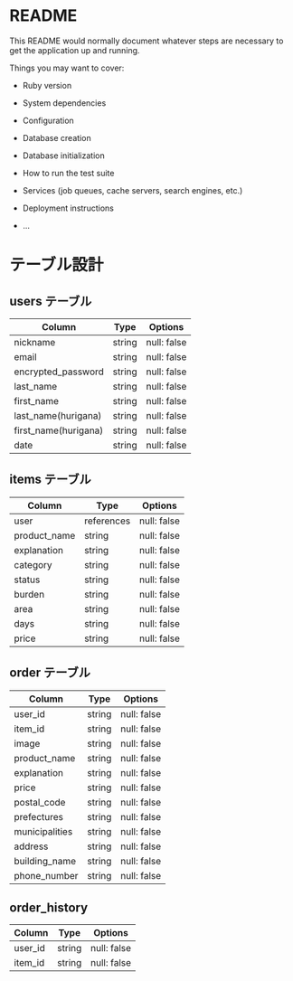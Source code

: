 # README

This README would normally document whatever steps are necessary to get the
application up and running.

Things you may want to cover:

* Ruby version

* System dependencies

* Configuration

* Database creation

* Database initialization

* How to run the test suite

* Services (job queues, cache servers, search engines, etc.)

* Deployment instructions

* ...

# テーブル設計

## users テーブル

| Column               | Type   | Options     |
| -------------------- | ------ | ----------- |
| nickname             | string | null: false |
| email                | string | null: false |
| encrypted_password   | string | null: false |
| last_name            | string | null: false |
| first_name           | string | null: false |
| last_name(hurigana)  | string | null: false |
| first_name(hurigana) | string | null: false |
| date                 | string | null: false |

## items テーブル

| Column       | Type       | Options     |
| -----------  | ---------- | ----------- |
| user         | references | null: false |
| product_name | string     | null: false |
| explanation  | string     | null: false |
| category     | string     | null: false |
| status       | string     | null: false |
| burden       | string     | null: false |
| area         | string     | null: false |
| days         | string     | null: false |
| price        | string     | null: false |

## order テーブル

| Column             | Type   | Options     |
| ------------------ | ------ | ----------- |
| user_id            | string | null: false |
| item_id            | string | null: false |
| image              | string | null: false |
| product_name       | string | null: false |
| explanation        | string | null: false |
| price              | string | null: false |
| postal_code        | string | null: false |
| prefectures        | string | null: false |
| municipalities     | string | null: false |
| address            | string | null: false |
| building_name      | string | null: false |
| phone_number       | string | null: false |

## order_history

| Column             | Type   | Options     |
| ------------------ | ------ | ----------- |
| user_id            | string | null: false |
| item_id            | string | null: false |